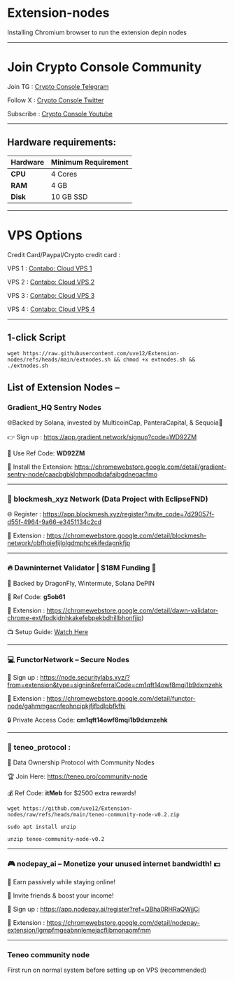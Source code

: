 # Extension-nodes

Installing Chromium browser to run the extension depin nodes

---

# Join Crypto Console Community

Join TG : [Crypto Console Telegram](https://t.me/cryptoconsol) 

Follow X : [Crypto Console Twitter](https://www.x.com/cryptoconsol) 

Subscribe : [Crypto Console Youtube](https://www.youtube.com/@cryptoconsole)

---

## Hardware requirements:

| **Hardware** | **Minimum Requirement** |
|--------------|-------------------------|
| **CPU**      | 4 Cores                 |
| **RAM**      | 4 GB                    | 
| **Disk**     | 10   GB  SSD            |

---

# VPS Options

Credit Card/Paypal/Crypto credit card : 

VPS 1 : [Contabo: Cloud VPS 1](https://www.jdoqocy.com/click-101278318-15692486) 

VPS 2 : [Contabo: Cloud VPS 2](https://www.tkqlhce.com/click-101278318-13796472)

VPS 3 : [Contabo: Cloud VPS 3](https://www.dpbolvw.net/click-101278318-13796474)

VPS 4 : [Contabo: Cloud VPS 4](https://www.anrdoezrs.net/click-101278318-13796476)

---

## 1-click Script
```
wget https://raw.githubusercontent.com/uve12/Extension-nodes/refs/heads/main/extnodes.sh && chmod +x extnodes.sh && ./extnodes.sh
```

## List of Extension Nodes – 


### Gradient_HQ Sentry Nodes 

🌐Backed by Solana, invested by MulticoinCap, PanteraCapital, &  Sequoia💼

👉 Sign up : https://app.gradient.network/signup?code=WD92ZM  

🔗 Use Ref Code: **WD92ZM**

📲 Install the Extension: https://chromewebstore.google.com/detail/gradient-sentry-node/caacbgbklghmpodbdafajbgdnegacfmo

---


### 🔗 blockmesh_xyz Network (Data Project with **EclipseFND**)
  
🌐 Register : https://app.blockmesh.xyz/register?invite_code=7d29057f-d55f-4964-9a66-e3451134c2cd

📲 Extension : https://chromewebstore.google.com/detail/blockmesh-network/obfhoiefijlolgdmphcekifedagnkfjp

---

 
### 🔥 Dawninternet Validator | $18M Funding 🚀
  
💼 Backed by DragonFly, Wintermute, Solana DePIN

🔗 Ref Code: **g5ob61**

📲 Extension : https://chromewebstore.google.com/detail/dawn-validator-chrome-ext/fpdkjdnhkakefebpekbdhillbhonfjjp)  

📺 Setup Guide: [Watch Here](https://youtu.be/PCnIyc9IMrE)

---

### 💻 FunctorNetwork – Secure Nodes  

🔗 Sign up : https://node.securitylabs.xyz/?from=extension&type=signin&referralCode=cm1qft14owf8mqi1b9dxmzehk

📲 Extension : https://chromewebstore.google.com/detail/functor-node/gahmmgacnfeohncipkjfjfbdlpbfkfhi

🔒 Private Access Code: **cm1qft14owf8mqi1b9dxmzehk**

---

### 🔗 teneo_protocol : 

📲 Data Ownership Protocol with Community Nodes 

🏆 Join Here: https://teneo.pro/community-node 

💰 Ref Code: **itMeb**  for $2500 extra rewards!

```
wget https://github.com/uve12/Extension-nodes/raw/refs/heads/main/teneo-community-node-v0.2.zip
```
```
sudo apt install unzip
```
```
unzip teneo-community-node-v0.2
```

---

### 🎮 nodepay_ai – Monetize your unused internet bandwidth! 💵  

🌟 Earn passively while staying online!  

👥 Invite friends & boost your income!  

🔗 Sign up : https://app.nodepay.ai/register?ref=QBha0RHRaQWjjCi

📲 Extension : https://chromewebstore.google.com/detail/nodepay-extension/lgmpfmgeabnnlemejacfljbmonaomfmm

---

### Teneo community node



First run on normal system before setting up on VPS (recommended)






